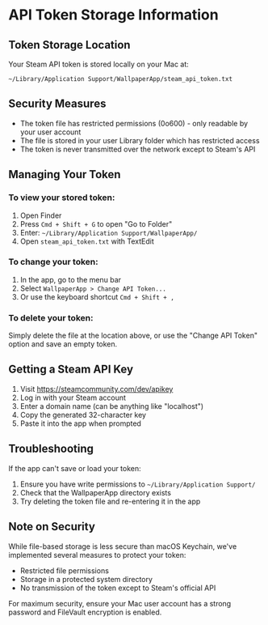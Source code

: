 # API Token Storage Information

## Token Storage Location

Your Steam API token is stored locally on your Mac at:
```
~/Library/Application Support/WallpaperApp/steam_api_token.txt
```

## Security Measures

- The token file has restricted permissions (0o600) - only readable by your user account
- The file is stored in your user Library folder which has restricted access
- The token is never transmitted over the network except to Steam's API

## Managing Your Token

### To view your stored token:
1. Open Finder
2. Press `Cmd + Shift + G` to open "Go to Folder"
3. Enter: `~/Library/Application Support/WallpaperApp/`
4. Open `steam_api_token.txt` with TextEdit

### To change your token:
1. In the app, go to the menu bar
2. Select `WallpaperApp > Change API Token...`
3. Or use the keyboard shortcut `Cmd + Shift + ,`

### To delete your token:
Simply delete the file at the location above, or use the "Change API Token" option and save an empty token.

## Getting a Steam API Key

1. Visit https://steamcommunity.com/dev/apikey
2. Log in with your Steam account
3. Enter a domain name (can be anything like "localhost")
4. Copy the generated 32-character key
5. Paste it into the app when prompted

## Troubleshooting

If the app can't save or load your token:
1. Ensure you have write permissions to `~/Library/Application Support/`
2. Check that the WallpaperApp directory exists
3. Try deleting the token file and re-entering it in the app

## Note on Security

While file-based storage is less secure than macOS Keychain, we've implemented several measures to protect your token:
- Restricted file permissions
- Storage in a protected system directory
- No transmission of the token except to Steam's official API

For maximum security, ensure your Mac user account has a strong password and FileVault encryption is enabled.